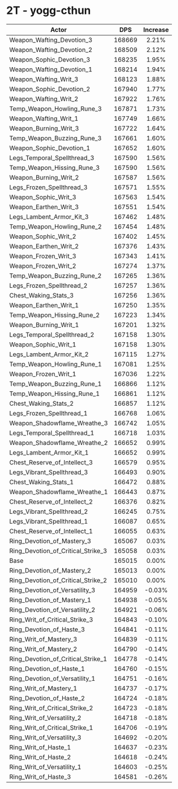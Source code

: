 # 2T - yogg-cthun
| Actor | DPS | Increase |
|---|:---:|:---:|
|Weapon_Wafting_Devotion_3|168669|2.21%|
|Weapon_Wafting_Devotion_2|168509|2.12%|
|Weapon_Sophic_Devotion_3|168235|1.95%|
|Weapon_Wafting_Devotion_1|168214|1.94%|
|Weapon_Wafting_Writ_3|168123|1.88%|
|Weapon_Sophic_Devotion_2|167940|1.77%|
|Weapon_Wafting_Writ_2|167922|1.76%|
|Temp_Weapon_Howling_Rune_3|167871|1.73%|
|Weapon_Wafting_Writ_1|167749|1.66%|
|Weapon_Burning_Writ_3|167722|1.64%|
|Temp_Weapon_Buzzing_Rune_3|167661|1.60%|
|Weapon_Sophic_Devotion_1|167652|1.60%|
|Legs_Temporal_Spellthread_3|167590|1.56%|
|Temp_Weapon_Hissing_Rune_3|167590|1.56%|
|Weapon_Burning_Writ_2|167587|1.56%|
|Legs_Frozen_Spellthread_3|167571|1.55%|
|Weapon_Sophic_Writ_3|167563|1.54%|
|Weapon_Earthen_Writ_3|167551|1.54%|
|Legs_Lambent_Armor_Kit_3|167462|1.48%|
|Temp_Weapon_Howling_Rune_2|167454|1.48%|
|Weapon_Sophic_Writ_2|167402|1.45%|
|Weapon_Earthen_Writ_2|167376|1.43%|
|Weapon_Frozen_Writ_3|167343|1.41%|
|Weapon_Frozen_Writ_2|167274|1.37%|
|Temp_Weapon_Buzzing_Rune_2|167265|1.36%|
|Legs_Frozen_Spellthread_2|167257|1.36%|
|Chest_Waking_Stats_3|167256|1.36%|
|Weapon_Earthen_Writ_1|167250|1.35%|
|Temp_Weapon_Hissing_Rune_2|167223|1.34%|
|Weapon_Burning_Writ_1|167201|1.32%|
|Legs_Temporal_Spellthread_2|167158|1.30%|
|Weapon_Sophic_Writ_1|167158|1.30%|
|Legs_Lambent_Armor_Kit_2|167115|1.27%|
|Temp_Weapon_Howling_Rune_1|167081|1.25%|
|Weapon_Frozen_Writ_1|167036|1.22%|
|Temp_Weapon_Buzzing_Rune_1|166866|1.12%|
|Temp_Weapon_Hissing_Rune_1|166861|1.12%|
|Chest_Waking_Stats_2|166857|1.12%|
|Legs_Frozen_Spellthread_1|166768|1.06%|
|Weapon_Shadowflame_Wreathe_3|166742|1.05%|
|Legs_Temporal_Spellthread_1|166718|1.03%|
|Weapon_Shadowflame_Wreathe_2|166652|0.99%|
|Legs_Lambent_Armor_Kit_1|166652|0.99%|
|Chest_Reserve_of_Intellect_3|166579|0.95%|
|Legs_Vibrant_Spellthread_3|166493|0.90%|
|Chest_Waking_Stats_1|166472|0.88%|
|Weapon_Shadowflame_Wreathe_1|166443|0.87%|
|Chest_Reserve_of_Intellect_2|166376|0.82%|
|Legs_Vibrant_Spellthread_2|166245|0.75%|
|Legs_Vibrant_Spellthread_1|166087|0.65%|
|Chest_Reserve_of_Intellect_1|166055|0.63%|
|Ring_Devotion_of_Mastery_3|165067|0.03%|
|Ring_Devotion_of_Critical_Strike_3|165058|0.03%|
|Base|165015|0.00%|
|Ring_Devotion_of_Mastery_2|165013|0.00%|
|Ring_Devotion_of_Critical_Strike_2|165010|0.00%|
|Ring_Devotion_of_Versatility_3|164959|-0.03%|
|Ring_Devotion_of_Mastery_1|164938|-0.05%|
|Ring_Devotion_of_Versatility_2|164921|-0.06%|
|Ring_Writ_of_Critical_Strike_3|164843|-0.10%|
|Ring_Devotion_of_Haste_3|164841|-0.11%|
|Ring_Writ_of_Mastery_3|164839|-0.11%|
|Ring_Writ_of_Mastery_2|164790|-0.14%|
|Ring_Devotion_of_Critical_Strike_1|164778|-0.14%|
|Ring_Devotion_of_Haste_1|164760|-0.15%|
|Ring_Devotion_of_Versatility_1|164751|-0.16%|
|Ring_Writ_of_Mastery_1|164737|-0.17%|
|Ring_Devotion_of_Haste_2|164724|-0.18%|
|Ring_Writ_of_Critical_Strike_2|164723|-0.18%|
|Ring_Writ_of_Versatility_2|164718|-0.18%|
|Ring_Writ_of_Critical_Strike_1|164706|-0.19%|
|Ring_Writ_of_Versatility_3|164692|-0.20%|
|Ring_Writ_of_Haste_1|164637|-0.23%|
|Ring_Writ_of_Haste_2|164618|-0.24%|
|Ring_Writ_of_Versatility_1|164603|-0.25%|
|Ring_Writ_of_Haste_3|164581|-0.26%|
